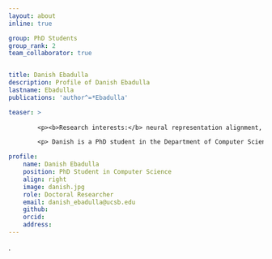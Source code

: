 ```yaml
---
layout: about
inline: true

group: PhD Students
group_rank: 2
team_collaborator: true


title: Danish Ebadulla
description: Profile of Danish Ebadulla
lastname: Ebadulla
publications: 'author^=*Ebadulla'

teaser: >
        
        <p><b>Research interests:</b> neural representation alignment, graph machine learning, computational neuroscience </p>

        <p> Danish is a PhD student in the Department of Computer Science at UC Santa Barbara. He received his Bachelors in Computer Science and Engineering from PES University Bangalore in 2022. His research focuses on aligning neural representation spaces to enhance model convergence, robustness, and efficiency. </p>

profile:
    name: Danish Ebadulla
    position: PhD Student in Computer Science
    align: right
    image: danish.jpg
    role: Doctoral Researcher
    email: danish_ebadulla@ucsb.edu
    github: 
    orcid: 
    address:
---
```

.